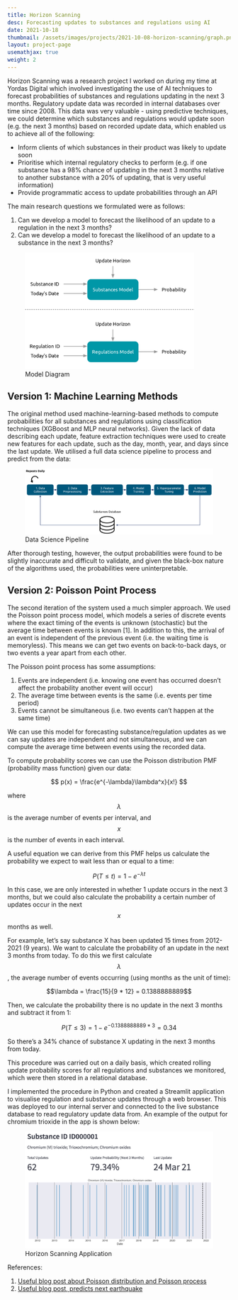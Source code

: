 ```yaml
---
title: Horizon Scanning
desc: Forecasting updates to substances and regulations using AI
date: 2021-10-18
thumbnail: /assets/images/projects/2021-10-08-horizon-scanning/graph.png
layout: project-page
usemathjax: true
weight: 2
---
```


Horizon Scanning was a research project I worked on during my time at Yordas Digital which involved investigating the use of AI techniques to forecast probabilities of substances and regulations updating in the next 3 months. Regulatory update data was recorded in internal databases over time since 2008. This data was very valuable - using predictive techniques, we could determine which substances and regulations would update soon (e.g. the next 3 months) based on recorded update data, which enabled us to achieve all of the following:

- Inform clients of which substances in their product was likely to update soon
- Prioritise which internal regulatory checks to perform (e.g. if one substance has a 98% chance of updating in the next 3 months relative to another substance with a 20% of updating, that is very useful information)
- Provide programmatic access to update probabilities through an API

The main research questions we formulated were as follows:

1. Can we develop a model to forecast the likelihood of an update to a regulation in the next 3 months?
2. Can we develop a model to forecast the likelihood of an update to a substance in the next 3 months?

<figure>
 <img src="/assets/images/projects/2021-10-08-horizon-scanning/models.png" width="90%" />
 <figcaption>Model Diagram</figcaption>
</figure>

## Version 1: Machine Learning Methods

The original method used machine-learning-based methods to compute probabilities for all substances and regulations using classification techniques (XGBoost and MLP neural networks). Given the lack of data describing each update, feature extraction techniques were used to create new features for each update, such as the day, month, year, and days since the last update. We utilised a full data science pipeline to process and predict from the data:

<figure>
 <img src="/assets/images/projects/2021-10-08-horizon-scanning/pipeline.png" />
 <figcaption>Data Science Pipeline</figcaption>
</figure>

 After thorough testing, however, the output probabilities were found to be slightly inaccurate and difficult to validate, and given the black-box nature of the algorithms used, the probabilities were uninterpretable.

## Version 2: Poisson Point Process

The second iteration of the system used a much simpler approach. We used the Poisson point process model, which models a series of discrete events where the exact timing of the events is unknown (stochastic) but the average time between events is known [1]. In addition to this, the arrival of an event is independent of the previous event (i.e. the waiting time is memoryless). This means we can get two events on back-to-back days, or two events a year apart from each other.

The Poisson point process has some assumptions:

1. Events are independent (i.e. knowing one event has occurred doesn’t affect the probability another event will occur)
2. The average time between events is the same (i.e. events per time period)
3. Events cannot be simultaneous (i.e. two events can’t happen at the same time)

We can use this model for forecasting substance/regulation updates as we can say updates are independent and not simultaneous, and we can compute the average time between events using the recorded data.

To compute probability scores we can use the Poisson distribution PMF (probability mass function) given our data:

$$
p(x) = \frac{e^{-\lambda}\lambda^x}{x!}
$$

where $$\lambda$$ is the average number of events per interval, and $$x$$ is the number of events in each interval.

A useful equation we can derive from this PMF helps us calculate the probability we expect to wait less than or equal to a time:

$$
P(T \leq t) = 1 - e^{-\lambda t}
$$

In this case, we are only interested in whether 1 update occurs in the next 3 months, but we could also calculate the probability a certain number of updates occur in the next $$x$$ months as well.

For example, let’s say substance X has been updated 15 times from 2012-2021 (9 years). We want to calculate the probability of an update in the next 3 months from today. To do this we first calculate $$\lambda$$, the average number of events occurring (using months as the unit of time):

$$\lambda = \frac{15}{9 * 12} = 0.1388888889$$

Then, we calculate the probability there is no update in the next 3 months and subtract it from 1:

$$P(T \leq 3) = 1 - e^{-0.1388888889 * 3} = 0.34$$

So there’s a 34% chance of substance X updating in the next 3 months from today.

This procedure was carried out on a daily basis, which created rolling update probability scores for all regulations and substances we monitored, which were then stored in a relational database.

I implemented the procedure in Python and created a Streamlit application to visualise regulation and substance updates through a web browser. This was deployed to our internal server and connected to the live substance database to read regulatory update data from. An example of the output for chromium trioxide in the app is shown below:

<figure>
 <img src="/assets/images/projects/2021-10-08-horizon-scanning/substance_id_1_updates_62_annotated.png" alt="Horizon scanning app" />
 <figcaption>Horizon Scanning Application</figcaption>
</figure>

References:

1. <a href="https://towardsdatascience.com/the-poisson-distribution-and-poisson-process-explained-4e2cb17d459" target="_blank">Useful blog post about Poisson distribution and Poisson process</a>
2. <a href="https://medium.com/@ns2586/using-poisson-distribution-to-forecast-the-next-earthquake-38a4406ab71#:~:text=It%20is%20one%20prominent%20way,statistical%20distribution%20called%20Poisson%20Distribution.&text=It%20is%20a%20discrete%20probability,interval%20of%20time%20or%20space" target="_blank">Useful blog post, predicts next earthquake</a>

